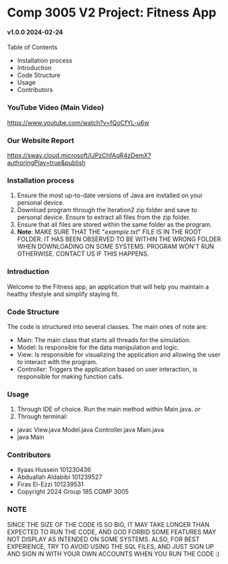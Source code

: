 # Comp 3005 V2 Project: Fitness App

#### v1.0.0 2024-02-24

Table of Contents
* Installation process
* Introduction
* Code Structure
* Usage
* Contributors

### YouTube Video (Main Video)
https://www.youtube.com/watch?v=fQoCfYL-u6w

### Our Website Report
https://sway.cloud.microsoft/IJPzChfAqR4zDemX?authoringPlay=true&publish

### Installation process
1. Ensure the most up-to-date versions of Java are installed on your personal device.
2. Download program through the Iteration2 zip folder and save to personal device. Ensure to extract all files from the zip folder.
3. Ensure that all files are stored within the same folder as the program.
4. **Note**: MAKE SURE THAT THE "*example.txt*" FILE IS IN THE ROOT FOLDER. IT HAS BEEN OBSERVED TO BE WITHIN THE WRONG FOLDER WHEN DOWNLOADING ON SOME SYSTEMS. PROGRAM WON'T RUN OTHERWISE. CONTACT US IF THIS HAPPENS.

### Introduction
Welcome to the Fitness app, an application that will help you maintain a healthy lifestyle and simplify staying fit.

### Code Structure
The code is structured into several classes. The main ones of note are:
* Main: The main class that starts all threads for the simulation.
* Model: Is responsible for the data manipulation and logic.
* View: Is responsible for visualizing the application and allowing the user to interact with the program.
* Controller: Triggers the application based on user interaction, is responsible for making function calls.


### Usage
1. Through IDE of choice. Run the main method within Main.java.
*or*
1. Through terminal:
- javac View.java Model.java Controller.java Main.java  
- java Main

### Contributors
- Ilyaas Hussein 101230436
- Abduallah Aldabibi 101239527
- Firas El-Ezzi 101239531
- Copyright 2024 Group 185 COMP 3005

### NOTE
SINCE THE SIZE OF THE CODE IS SO BIG, IT MAY TAKE LONGER THAN EXPECTED TO RUN THE CODE, AND GOD FORBID SOME FEATURES MAY NOT DISPLAY AS INTENDED ON SOME SYSTEMS.
ALSO, FOR BEST EXPERIENCE, TRY TO AVOID USING THE SQL FILES, AND JUST SIGN UP AND SIGN IN WITH YOUR OWN ACCOUNTS  WHEN YOU RUN THE CODE :)


